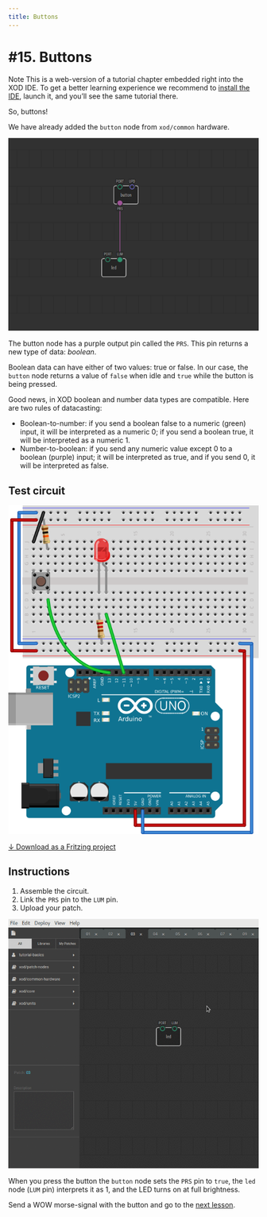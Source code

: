 ```yaml
---
title: Buttons
---
```


# #15. Buttons

<div class="ui segment">
<span class="ui ribbon label">Note</span>
This is a web-version of a tutorial chapter embedded right into the XOD IDE.
To get a better learning experience we recommend to
<a href="../install/">install the IDE</a>, launch it, and you’ll see the
same tutorial there.
</div>

So, buttons!

We have already added the `button` node from `xod/common` hardware.

![Patch](./patch.png)

The button node has a purple output pin called the `PRS`. This pin returns a new
type of data: *boolean*.

Boolean data can have either of two values: true or false.
In our case, the `button` node returns a value of `false` when idle and `true`
while the button is being pressed.

Good news, in XOD boolean and number data types are compatible. Here are two
rules of datacasting:

* Boolean-to-number: if you send a boolean false to a numeric (green) input, it
  will be interpreted as a numeric 0; if you send a boolean true, it will be
  interpreted as a numeric 1.
* Number-to-boolean: if you send any numeric value except 0 to a boolean
  (purple) input; it will be interpreted as true, and if you send 0, it will be
  interpreted as false.

## Test circuit

![Circuit](./circuit.fz.png)

[↓ Download as a Fritzing project](./circuit.fzz)

## Instructions

1. Assemble the circuit.
2. Link the `PRS` pin to the `LUM` pin.
3. Upload your patch.

![Screencast](./screencast.gif)

When you press the button the `button` node sets the `PRS` pin to `true`, the
`led` node (`LUM` pin) interprets it as 1, and the LED turns on at full
brightness.

Send a WOW morse-signal with the button and go to the [next lesson](../16-logic).
